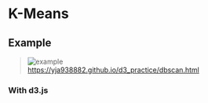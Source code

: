 # K-Means 
## Example
> ![example](https://github.com/yja938882/DSJS/blob/master/k_means/example_dbscan.png)  
> https://yja938882.github.io/d3_practice/dbscan.html

### With d3.js


